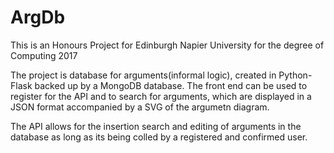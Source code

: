 # ArgDb

This is an Honours Project for Edinburgh Napier University for the degree of Computing 2017

The project is database for arguments(informal logic), created in Python-Flask backed up by a MongoDB database.
The front end can be used to register for the API and to search for arguments, which are displayed in a JSON format accompanied by a SVG of the argumetn diagram.

The API allows for the insertion search and editing of arguments in the database as long as its being colled by a registered and confirmed user.
